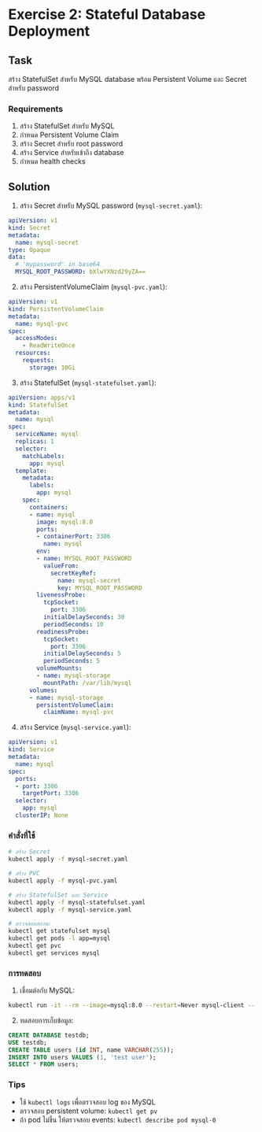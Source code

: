# Exercise 2: Stateful Database Deployment

## Task
สร้าง StatefulSet สำหรับ MySQL database พร้อม Persistent Volume และ Secret สำหรับ password

### Requirements
1. สร้าง StatefulSet สำหรับ MySQL
2. กำหนด Persistent Volume Claim
3. สร้าง Secret สำหรับ root password
4. สร้าง Service สำหรับเข้าถึง database
5. กำหนด health checks

## Solution

1. สร้าง Secret สำหรับ MySQL password (`mysql-secret.yaml`):
```yaml
apiVersion: v1
kind: Secret
metadata:
  name: mysql-secret
type: Opaque
data:
  # 'mypassword' in base64
  MYSQL_ROOT_PASSWORD: bXlwYXNzd29yZA==
```

2. สร้าง PersistentVolumeClaim (`mysql-pvc.yaml`):
```yaml
apiVersion: v1
kind: PersistentVolumeClaim
metadata:
  name: mysql-pvc
spec:
  accessModes:
    - ReadWriteOnce
  resources:
    requests:
      storage: 10Gi
```

3. สร้าง StatefulSet (`mysql-statefulset.yaml`):
```yaml
apiVersion: apps/v1
kind: StatefulSet
metadata:
  name: mysql
spec:
  serviceName: mysql
  replicas: 1
  selector:
    matchLabels:
      app: mysql
  template:
    metadata:
      labels:
        app: mysql
    spec:
      containers:
      - name: mysql
        image: mysql:8.0
        ports:
        - containerPort: 3306
          name: mysql
        env:
        - name: MYSQL_ROOT_PASSWORD
          valueFrom:
            secretKeyRef:
              name: mysql-secret
              key: MYSQL_ROOT_PASSWORD
        livenessProbe:
          tcpSocket:
            port: 3306
          initialDelaySeconds: 30
          periodSeconds: 10
        readinessProbe:
          tcpSocket:
            port: 3306
          initialDelaySeconds: 5
          periodSeconds: 5
        volumeMounts:
        - name: mysql-storage
          mountPath: /var/lib/mysql
      volumes:
      - name: mysql-storage
        persistentVolumeClaim:
          claimName: mysql-pvc
```

4. สร้าง Service (`mysql-service.yaml`):
```yaml
apiVersion: v1
kind: Service
metadata:
  name: mysql
spec:
  ports:
  - port: 3306
    targetPort: 3306
  selector:
    app: mysql
  clusterIP: None
```

### คำสั่งที่ใช้
```bash
# สร้าง Secret
kubectl apply -f mysql-secret.yaml

# สร้าง PVC
kubectl apply -f mysql-pvc.yaml

# สร้าง StatefulSet และ Service
kubectl apply -f mysql-statefulset.yaml
kubectl apply -f mysql-service.yaml

# ตรวจสอบสถานะ
kubectl get statefulset mysql
kubectl get pods -l app=mysql
kubectl get pvc
kubectl get services mysql
```

### การทดสอบ
1. เชื่อมต่อกับ MySQL:
```bash
kubectl run -it --rm --image=mysql:8.0 --restart=Never mysql-client -- mysql -h mysql -pมายพาสเวิร์ด
```

2. ทดสอบการเก็บข้อมูล:
```sql
CREATE DATABASE testdb;
USE testdb;
CREATE TABLE users (id INT, name VARCHAR(255));
INSERT INTO users VALUES (1, 'test user');
SELECT * FROM users;
```

### Tips
- ใช้ `kubectl logs` เพื่อตรวจสอบ log ของ MySQL
- ตรวจสอบ persistent volume: `kubectl get pv`
- ถ้า pod ไม่ขึ้น ให้ตรวจสอบ events: `kubectl describe pod mysql-0`
